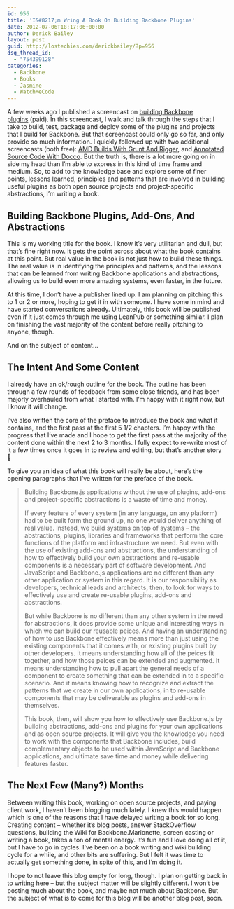 ```yaml
---
id: 956
title: 'I&#8217;m Wring A Book On Building Backbone Plugins'
date: 2012-07-06T18:17:06+00:00
author: Derick Bailey
layout: post
guid: http://lostechies.com/derickbailey/?p=956
dsq_thread_id:
  - "754399128"
categories:
  - Backbone
  - Books
  - Jasmine
  - WatchMeCode
---
```

A few weeks ago I published a screencast on [building Backbone plugins](http://www.watchmecode.net/backbone-plugin) (paid). In this screencast, I walk and talk through the steps that I take to build, test, package and deploy some of the plugins and projects that I build for Backbone. But that screencast could only go so far, and only provide so much information. I quickly followed up with two additional screencasts (both free): [AMD Builds With Grunt And Rigger](http://www.watchmecode.net/amd-builds-with-grunt), and [Annotated Source Code With Docco](http://www.watchmecode.net/annotated-code-with-docco). But the truth is, there is a lot more going on in side my head than I&#8217;m able to express in this kind of time frame and medium. So, to add to the knowledge base and explore some of finer points, lessons learned, principles and patterns that are involved in building useful plugins as both open source projects and project-specific abstractions, I&#8217;m writing a book.

## Building Backbone Plugins, Add-Ons, And Abstractions

This is my working title for the book. I know it&#8217;s very utilitarian and dull, but that&#8217;s fine right now. It gets the point across about what the book contains at this point. But real value in the book is not just how to build these things. The real value is in identifying the principles and patterns, and the lessons that can be learned from writing Backbone applications and abstractions, allowing us to build even more amazing systems, even faster, in the future. 

At this time, I don&#8217;t have a publisher lined up. I am planning on pitching this to 1 or 2 or more, hoping to get it in with someone. I have some in mind and have started conversations already. Ultimately, this book will be published even if it just comes through me using LeanPub or something similar. I plan on finishing the vast majority of the content before really pitching to anyone, though. 

And on the subject of content&#8230;

## The Intent And Some Content

I already have an ok/rough outline for the book. The outline has been through a few rounds of feedback from some close friends, and has been majorly overhauled from what I started with. I&#8217;m happy with it right now, but I know it will change.

I&#8217;ve also written the core of the preface to introduce the book and what it contains, and the first pass at the first 5 1/2 chapters. I&#8217;m happy with the progress that I&#8217;ve made and I hope to get the first pass at the majority of the content done within the next 2 to 3 months. I fully expect to re-write most of it a few times once it goes in to review and editing, but that&#8217;s another story 🙂

To give you an idea of what this book will really be about, here&#8217;s the opening paragraphs that I&#8217;ve written for the preface of the book.

> Building Backbone.js applications without the use of plugins, add-ons and project-specific abstractions is a waste of time and money.
> 
> If every feature of every system (in any language, on any platform) had to be built form the ground up, no one would deliver anything of real value. Instead, we build systems on top of systems &#8211; the abstractions, plugins, libraries and frameworks that perform the core functions of the platform and infrastructure we need. But even with the use of existing add-ons and abstractions, the understanding of how to effectively build your own abstractions and re-usable components is a necessary part of software development. And JavaScript and Backbone.js applications are no different than any other application or system in this regard. It is our responsibility as developers, technical leads and architects, then, to look for ways to effectively use and create re-usable plugins, add-ons and abstractions.
> 
> But while Backbone is no different than any other system in the need for abstractions, it does provide some unique and interesting ways in which we can build our reusable peices. And having an understanding of how to use Backbone effectively means more than just using the existing components that it comes with, or existing plugins built by other developers. It means understanding how all of the peices fit together, and how those peices can be extended and augmented. It means understanding how to pull apart the general needs of a component to create something that can be extended in to a specific scenario. And it means knowing how to recognize and extract the patterns that we create in our own applications, in to re-usable components that may be deliverable as plugins and add-ons in themselves.
> 
> This book, then, will show you how to effectively use Backbone.js by building abstractions, add-ons and plugins for your own applications and as open source projects. It will give you the knowledge you need to work with the components that Backbone includes, build complementary objects to be used within JavaScript and Backbone applications, and ultimate save time and money while delivering features faster.

## The Next Few (Many?) Months

Between writing this book, working on open source projects, and paying client work, I haven&#8217;t been blogging much lately. I knew this would happen which is one of the reasons that I have delayed writing a book for so long. Creating content &#8211; whether it&#8217;s blog posts, answer StackOverflow questions, building the Wiki for Backbone.Marionette, screen casting or writing a book, takes a ton of mental energy. It&#8217;s fun and I love doing all of it, but I have to go in cycles. I&#8217;ve been on a book writing and wiki building cycle for a while, and other bits are suffering. But I felt it was time to actually get something done, in spite of this, and I&#8217;m doing it. 

I hope to not leave this blog empty for long, though. I plan on getting back in to writing here &#8211; but the subject matter will be slightly different. I won&#8217;t be posting much about the book, and maybe not much about Backbone. But the subject of what is to come for this blog will be another blog post, soon.